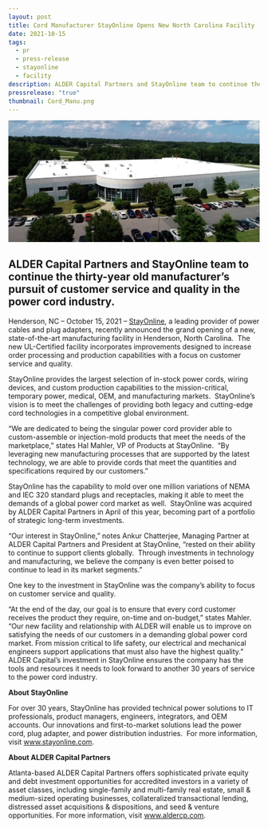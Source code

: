 ```yaml
---
layout: post
title: Cord Manufacturer StayOnline Opens New North Carolina Facility
date: 2021-10-15
tags:
  - pr
  - press-release
  - stayonline
  - facility
description: ALDER Capital Partners and StayOnline team to continue the thirty-year old manufacturer's pursuit of customer service and quality in the power cord industry.
pressrelease: "true"
thumbnail: Cord_Manu.png
---
```


![145-B Technology Lane, Henderson, NC 27830](/assets/images/posts/Cord_Manu.png)


## ALDER Capital Partners and StayOnline team to continue the thirty-year old manufacturer’s pursuit of customer service and quality in the power cord industry.

Henderson, NC – October 15, 2021 – [StayOnline](https://www.stayonline.com/), a leading provider of power cables and plug adapters, recently announced the grand opening of a new, state-of-the-art manufacturing facility in Henderson, North Carolina.  The new UL-Certified facility incorporates improvements designed to increase order processing and production capabilities with a focus on customer service and quality.

StayOnline provides the largest selection of in-stock power cords, wiring devices, and custom production capabilities to the mission-critical, temporary power, medical, OEM, and manufacturing markets.  StayOnline’s vision is to meet the challenges of providing both legacy and cutting-edge cord technologies in a competitive global environment.

“We are dedicated to being the singular power cord provider able to custom-assemble or injection-mold products that meet the needs of the marketplace,” states Hal Mahler, VP of Products at StayOnline.  “By leveraging new manufacturing processes that are supported by the latest technology, we are able to provide cords that meet the quantities and specifications required by our customers.”

StayOnline has the capability to mold over one million variations of NEMA and IEC 320 standard plugs and receptacles, making it able to meet the demands of a global power cord market as well.  StayOnline was acquired by ALDER Capital Partners in April of this year, becoming part of a portfolio of strategic long-term investments.

“Our interest in StayOnline,” notes Ankur Chatterjee, Managing Partner at ALDER Capital Partners and President at StayOnline, “rested on their ability to continue to support clients globally.  Through investments in technology and manufacturing, we believe the company is even better poised to continue to lead in its market segments.”

One key to the investment in StayOnline was the company’s ability to focus on customer service and quality.

“At the end of the day, our goal is to ensure that every cord customer receives the product they require, on-time and on-budget,” states Mahler.  “Our new facility and relationship with ALDER will enable us to improve on satisfying the needs of our customers in a demanding global power cord market. From mission critical to life safety, our electrical and mechanical engineers support applications that must also have the highest quality.”  ALDER Capital’s investment in StayOnline ensures the company has the tools and resources it needs to look forward to another 30 years of service to the power cord industry.

**About StayOnline**

For over 30 years, StayOnline has provided technical power solutions to IT professionals, product managers, engineers, integrators, and OEM accounts. Our innovations and first-to-market solutions lead the power cord, plug adapter, and power distribution industries.  For more information, visit www.stayonline.com.

**About ALDER Capital Partners**

Atlanta-based ALDER Capital Partners offers sophisticated private equity and debt investment opportunities for accredited investors in a variety of asset classes, including single-family and multi-family real estate, small & medium-sized operating businesses, collateralized transactional lending, distressed asset acquisitions & dispositions, and seed & venture opportunities. For more information, visit www.aldercp.com.